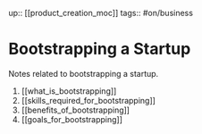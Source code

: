 up:: [[product_creation_moc]]
tags:: #on/business

# Bootstrapping a Startup

Notes related to bootstrapping a startup.

1. [[what_is_bootstrapping]]
2. [[skills_required_for_bootstrapping]]
3. [[benefits_of_bootstrapping]]
4. [[goals_for_bootstrapping]]
